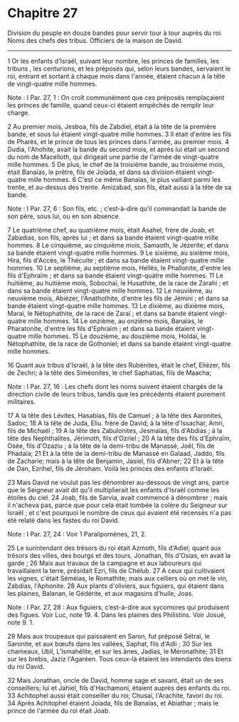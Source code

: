 # Chapitre 27

Division du peuple en douze bandes pour servir tour à tour auprès du roi.
Noms des chefs des tribus.
Officiers de la maison de David.

***

1 Or les enfants d'Israël, suivant leur nombre, les princes de familles, les tribuns , les centurions, et les préposés qui, selon leurs bandes, servaient le roi, entrant et sortant à chaque mois dans l'année, étaient chacun à la tête de vingt-quatre mille hommes.

<span class="bible-note">Note : </span> I Par. 27, 1 : On croît communément que ces préposés remplaçaient les princes de famille, quand ceux-ci étaient empêchés de remplir leur charge.


2 Au premier mois, Jesboa, fils de Zabdiel, était à la tête de la première bande, et sous lui étaient vingt-quatre mille hommes. 3 Il était d'entre les fils de Pharès, et le prince de tous les princes dans l'armée, au premier mois. 4 Dudia, l'Ahohite, avait la bande du second mois, et après lui était un second du nom de Macelloth, qui dirigeait une partie de l'armée de vingt-quatre mille hommes. 5 De plus, le chef de la troisième bande, au troisième mois, était Banaïas, le prêtre, fils de Joïada, et dans sa division étaient vingt-quatre mille hommes. 6 C'est ce même Banaïas, le plus vaillant parmi les trente, et au-dessus des trente. Amizabad, son fils, était aussi à la tête de sa bande.

<span class="bible-note">Note : </span> I Par. 27, 6 : Son fils, etc. ; c’est-à-dire qu’il commandait la bande de son père, sous lui, ou en son absence.

7 Le quatrième chef, au quatrième mois, était Asahel, frère de Joab, et Zabadias, son fils, après lui ; et dans sa bande étaient vingt-quatre mille hommes. 8 Le cinquième, au cinquième mois, Samaoth, le Jézerite; et dans sa bande étaient vingt-quatre mille hommes. 9 Le sixième, au sixième mois, Hira, fils d'Accès, le Thécuite ; et dans sa bande étaient vingt-quatre mille hommes. 10 Le septième, au septième mois, Hellès, le Phallonite, d'entre les fils d'Ephraïm ; et dans sa bande étaient vingt-quatre mille hommes. 11 Le huitième, au huitième mois, Sobochaï, le Husathite, de la race de Zarahi ; et dans sa bande étaient vingt-quatre mille hommes. 12 Le neuvième, au neuvième mois, Abiézer, l'Anathothite, d'entre les fils de Jémini ; et dans sa bande étaient vingt-quatre mille hommes. 13 Le dixième, au dixième mois, Maraï, le Nétophathite, de la race de Zaraï ; et dans sa bande étaient vingt-quatre mille hommes. 14 Le onzième, au onzième mois, Banaïas, le Pharatonite, d'entre les fils d'Ephraïm ; et dans sa bande
étaient vingt-quatre mille hommes. 15 Le douzième, au douzième mois, Holdaï, le Nétophathite, de la race de Gothoniel; et dans sa bande étaient vingt-quatre mille hommes.


16 Quant aux tribus d'Israël, à la tête des Rubénites, était le chef, Eliézer, fils de Zechri; à la tête des Siméonites, le chef Saphatias, fils de Maacha;

<span class="bible-note">Note : </span> I Par. 27, 16 : Les chefs dont les noms suivent étaient chargés de la direction civile de leurs tribus, tandis que les précédents étaient purement militaires.

17 A la tête des Lévites, Hasabias, fils de Camuel ; à la tête des Aaronites, Sadoc; 18 A la tête de Juda, Eliu. frère de David; à la tête d'Issachar, Amri, fils de Michaël ; 19 A la tête des Zabulonites, Jesmaïas, fils d'Abdias ; à la tête des Nephthalites, Jérimoth, fils d'Ozriel ; 20 A la tête des fils d'Ephraïm, Osée, fils d'Ozaziu ; à la tête de la demi-tribu de Manassé, Joël, fils de Phadaïa; 21 Et à la tête de la demi-tribu de Manassé en Galaad, Jaddo, fils de Zacharie; mais à la tête de Benjamin, Jasiel, fils d'Abner; 22 Et à la tête de Dan, Ezrihel, fils de Jéroham. Voilà les princes des enfants d'Israël.


23 Mais David ne voulut pas les dénombrer au-dessous de vingt ans, parce que le Seigneur avait dit qu'il multiplierait les enfants d'Israël comme les étoiles du ciel. 24 Joab, fils de Sarvia, avait commencé à dénombrer ; mais il n'acheva pas, parce que pour cela était tombée la colère du Seigneur sur Israël ; et c'est pourquoi le nombre de ceux qui avaient été recensés n'a pas été relaté dans les fastes du roi David.

<span class="bible-note">Note : </span> I Par. 27, 24 : Voir 1 Paralipomènes, 21, 2.


25 Le surintendant des trésors du roi était Azmoth, fils d'Adiel; quant aux trésors des villes, des bourgs et des tours, Jonathan, fils d'Osias, en avait la garde ; 26 Mais aux travaux de la campagne et aux laboureurs qui travaillaient la terre, présidait Ezri, fils de Chélub. 27 A ceux qui cultivaient les vignes, c'était Séméias, le Romathite; mais aux celliers où on met le vin, Zabdias, l'Aphonite. 28 Aux plants d'oliviers, aux figuiers, qui étaient dans les plaines, Balanan, le Gédérite, et aux magasins d'huile, Joas.

<span class="bible-note">Note : </span> I Par. 27, 28 : Aux figuiers, c’est-à-dire aux sycomores qui produisent des figues. Voir Luc, note 19. 4. Dans les plaines des Philistins. Voir Josué, note 9. 1.

29 Mais aux troupeaux qui paissaient en Saron, fut préposé Sétraï, le Saronite, et aux bœufs dans les vallées, Saphat, fils d'Adli ; 30 Sur les chameaux, Ubil, L'Ismahélite, et sur les ânes, Jadias, le Méronathite; 31 Et sur les brebis, Jaziz l'Agaréen. Tous ceux-là étaient les intendants des biens du roi David.


32 Mais Jonathan, oncle de David, homme sage et savant, était un de ses conseillers; lui et Jahiel, fils d'Hachamoni, étaient auprès des enfants du roi. 33 Achitophel aussi était conseiller du roi; Chusaï, l'Arachite, favori du roi. 34 Après Achitophel étaient Joïada, fils de Banaïas, et Abiathar ; mais le prince de l'armée du roi était Joab.

